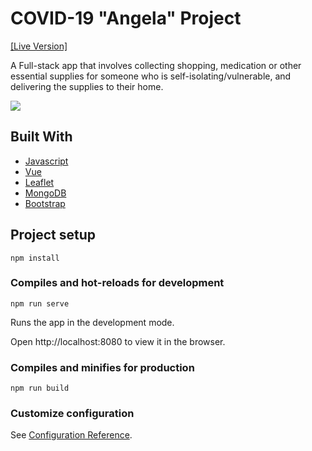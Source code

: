 # COVID-19 "Angela" Project
[[Live Version]](https://boring-wozniak-c62dd8.netlify.app/#/)

A Full-stack app that involves collecting shopping, medication or other essential supplies for someone who is self-isolating/vulnerable, and delivering the supplies to their home.

![](https://github.com/atrp87/Covid_19_Group_Project/raw/master/Covid_A.gif)

## Built With
* [Javascript](https://www.javascript.com/)
* [Vue](https://vuejs.org/)
* [Leaflet](https://leafletjs.com/)
* [MongoDB](https://www.mongodb.com/)
* [Bootstrap](https://getbootstrap.com)

## Project setup
```
npm install
```

### Compiles and hot-reloads for development
```
npm run serve
```
Runs the app in the development mode.

Open http://localhost:8080 to view it in the browser.

### Compiles and minifies for production
```
npm run build
```

### Customize configuration
See [Configuration Reference](https://cli.vuejs.org/config/).

